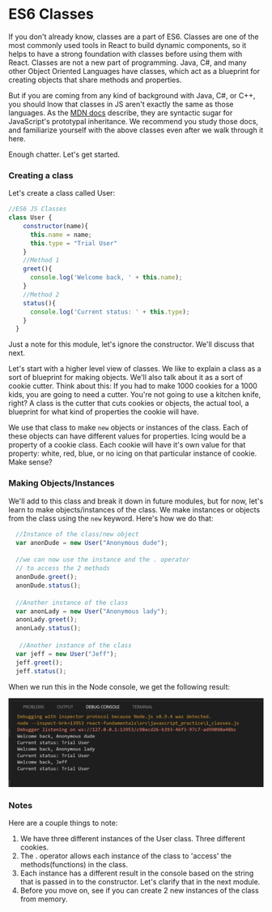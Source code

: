 
# ES6 Classes

If you don't already know, classes are a part of ES6. Classes are one of the most commonly used tools in React to build dynamic components, so it helps to have a strong foundation with classes before using them with React. Classes are not a new part of programming. Java, C#, and many other Object Oriented Languages have classes, which act as a blueprint for creating objects that share methods and properties. 

But if you are coming from any kind of background with Java, C#, or C++, you should lnow that classes in JS aren't exactly the same as those languages. As the [MDN docs](https://developer.mozilla.org/en-US/docs/Web/JavaScript/Reference/Classes) describe, they are syntactic sugar for JavaScript's prototypal inheritance. We recommend you study those docs, and familiarize yourself with the above classes even after we walk through it here. 

Enough chatter. Let's get started.

### Creating a class

Let's create a class called User:

```js
//ES6 JS Classes
class User {
    constructor(name){
      this.name = name;
      this.type = "Trial User"
    }
    //Method 1
    greet(){
      console.log('Welcome back, ' + this.name);
    }
    //Method 2
    status(){
      console.log('Current status: ' + this.type);
    }
  }
```
Just a note for this module, let's ignore the constructor. We'll discuss that next. 

Let's start with a higher level view of classes. We like to explain a class as a sort of blueprint for making objects. We'll also talk about it as a sort of cookie cutter. Think about this: If you had to make 1000 cookies for a 1000 kids, you are going to need a cutter. You're not going to use a kitchen knife, right? A class is the cutter that cuts cookies or objects, the actual tool, a blueprint for what kind of properties the cookie will have. 

We use that class to make `new` objects or instances of the class. Each of these objects can have different values for properties. Icing would be a property of a cookie class. Each cookie will have it's own value for that property: white, red, blue, or no icing on that particular instance of cookie. Make sense?

### Making Objects/Instances
We'll add to this class and break it down in future modules, but for now, let's learn to make objects/instances of the class. We make instances or objects from the class using the `new` keyword.  Here's how we do that:

```js
  //Instance of the class/new object
  var anonDude = new User("Anonymous dude");

  //we can now use the instance and the . operator 
  // to access the 2 methods
  anonDude.greet();
  anonDude.status();
  
  //Another instance of the class
  var anonLady = new User("Anonymous lady");
  anonLady.greet();
  anonLady.status();

   //Another instance of the class
  var jeff = new User("Jeff");
  jeff.greet();
  jeff.status();
```
When we run this in the Node console, we get the following result:

![Object Results](../../assets/4.1.1_class_result.PNG)


### Notes
Here are a couple things to note:
1. We have three different instances of the User class. Three different cookies.
2. The . operator allows each instance of the class to 'access' the methods(functions) in the class.
3. Each instance has a different result in the console based on the string that is passed in to the constructor. Let's clarify that in the next module. 
4. Before you move on, see if you can create 2 new instances of the class from memory.




